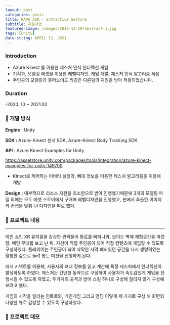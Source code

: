```yaml
---
layout: post
categories: posts
title: RAPA AIR - Intractive Gesture
subtitle: 지원사업
featured-image: /images/2016-11-19/abstract-1.jpg
tags: [Unity]
date-string: APRIL 12, 2021
---
```


### Introduction

- Azure Kinect 를 이용한 제스처 인식 인터렉션 게임
- 기획과, 모델링 에셋을 이용한 레벨디자인, 게임 개발, 제스처 인식 알고리즘 적용
- 주인공의 모델링과 휴머노이드 리깅은 다른팀의 지원을 받아 적용되었습니다.

### Duration

-2020. 10 ~ 2021.02

### 🤝 개발 방식

**Engine** : Unity

**SDK :** Azure-Kinect 센서 SDK, Azure-Kinect Body Tracking SDK

**API** : Azure Kinect Examples for Unity

<a>https://assetstore.unity.com/packages/tools/integration/azure-kinect-examples-for-unity-149700</a>

- Kinect로 제어하는 아바타 설정과, 뼈대 정보를 이용한 제스처 알고리즘을 이용해 개발

**Design :** 내부적으로 리소스 지원을 최소한으로 받아 진행했기때문에 3개의 모델링 파일 외에는 모두 에셋 스토어에서 구매해 레벨디자인을 진행했고, 씬에서 추출한 이미지와 컨셉을 맞춰 UI 디자인을 따로 했다.

### 🤝 프로젝트 내용

---

메인 쇼인 XR 뮤지컬을 감상한 관객들이 통로를 빠져나와, 보이는 벽에 체험공간을 마련함. 메인 무대를 보고 난 뒤, 자신이 직접 주인공이 되어 직접 컨텐츠에 개입할 수 있도록 구성하였다. 플레이어는 주인공이 되어 삭막한 사막 폐허였던 공간을 다시 생명력있는 울창한 숲으로 돌려 놓는 미션을 진행하게 된다. 

애저 키넥트를 이용해, 사용자의 뼈대 정보를 읽고 계산해 특정 제스처에서 인터렉션이 발생하도록 하였다. 제스처는 간단한 동작으로 구성하여 사용자가 속도감있게 게임을 진행시킬 수 있도록 하였고, 두가지의 공격과 방어 스킬 하나로 구성해 질리지 않게 구성해보려고 했다.

게임의 시작을 알리는 인트로와, 메인게임 그리고 엔딩 이렇게 세 가지로 구성 해 화면의 다양한 뷰로 감상할 수 있도록 구성하였다.

### 🤝 프로젝트 데모
